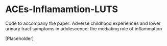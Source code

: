 # ACEs-Inflamamtion-LUTS
Code to accompany the paper: Adverse childhood experiences and lower urinary tract symptoms in adolescence: the mediating role of inflammation

[Placeholder]
